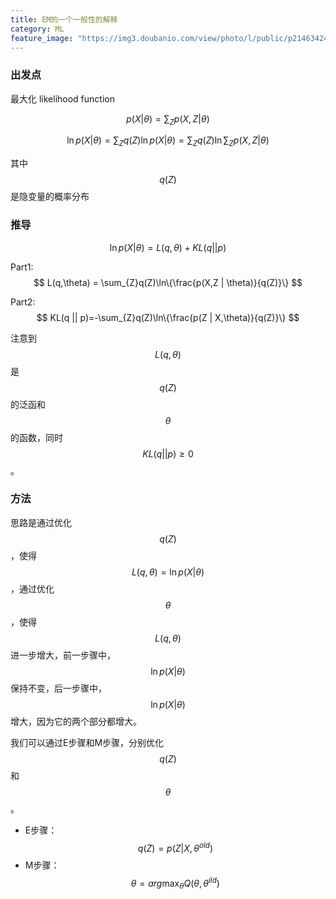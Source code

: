```yaml
---
title: EM的一个一般性的解释
category: ML
feature_image: "https://img3.doubanio.com/view/photo/l/public/p2146342463.webp"
---
```


### 出发点
最大化 likelihood function 

$$
p(X|\theta) = \sum_{Z}p(X,Z|\theta)
$$

$$
\ln p(X|\theta) = \sum_{Z}q(Z)\ln p(X| \theta)
=\sum_{Z}q(Z)\ln \sum_{Z}p(X,Z|\theta)
$$

其中 $$q(Z)$$ 是隐变量的概率分布

### 推导

$$ 
\ln p(X| \theta) = L(q,\theta) + KL(q || p) 
$$

Part1: 
$$ 
L(q,\theta) = \sum_{Z}q(Z)\ln\{\frac{p(X,Z | \theta)}{q(Z)}\} 
$$

Part2: 
$$ 
KL(q || p)=-\sum_{Z}q(Z)\ln\{\frac{p(Z | X,\theta)}{q(Z)}\} 
$$

注意到 $$ L(q,\theta) $$ 是 $$q(Z)$$ 的泛函和 $$\theta$$ 的函数，同时 
$$KL(q || p)\ge 0$$。

### 方法
思路是通过优化 $$q(Z)$$，使得 $$ L(q,\theta) = \ln p(X|\theta) $$，通过优化 $$ \theta $$，使得 $$ L(q,\theta) $$ 进一步增大，前一步骤中，$$ \ln p(X| \theta)$$ 保持不变，后一步骤中，$$ \ln p(X| \theta) $$ 增大，因为它的两个部分都增大。

我们可以通过E步骤和M步骤，分别优化 $$ q(Z) $$ 和 $$ \theta $$。
* E步骤：
$$ q(Z) = p(Z| X,\theta^{old}) $$
* M步骤：
$$ \theta = arg\max_{\theta}Q(\theta,\theta^{ild}) $$

